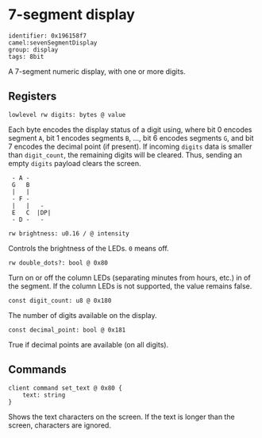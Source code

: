 #  7-segment display

    identifier: 0x196158f7
    camel:sevenSegmentDisplay
    group: display
    tags: 8bit

A 7-segment numeric display, with one or more digits.

## Registers

    lowlevel rw digits: bytes @ value

Each byte encodes the display status of a digit using, 
where bit 0 encodes segment `A`, bit 1 encodes segments `B`, ..., bit 6 encodes segments `G`, and bit 7 encodes the decimal point (if present).
If incoming ``digits`` data is smaller than `digit_count`, the remaining digits will be cleared.
Thus, sending an empty ``digits`` payload clears the screen.

```text
 - A -
 G   B
 |   |
 - F -
 |   |   -
 E   C  |DP|
 - D -   -
```

    rw brightness: u0.16 / @ intensity

Controls the brightness of the LEDs. ``0`` means off.

    rw double_dots?: bool @ 0x80

Turn on or off the column LEDs (separating minutes from hours, etc.) in of the segment.
If the column LEDs is not supported, the value remains false.

    const digit_count: u8 @ 0x180

The number of digits available on the display.

    const decimal_point: bool @ 0x181

True if decimal points are available (on all digits).

## Commands

    client command set_text @ 0x80 {
        text: string
    }

Shows the text characters on the screen. If the text is longer than the screen, characters are ignored.
